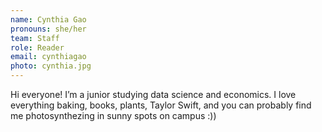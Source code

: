 ```yaml
---
name: Cynthia Gao
pronouns: she/her
team: Staff
role: Reader
email: cynthiagao
photo: cynthia.jpg
---
```


Hi everyone! I’m a junior studying data science and economics. I love everything baking, books, plants, Taylor Swift, and you can probably find me photosynthezing in sunny spots on campus :))